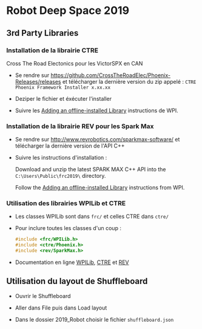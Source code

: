 # Robot Deep Space 2019

## 3rd Party Libraries

### Installation de la librairie CTRE
Cross The Road Electonics pour les VictorSPX en CAN

- Se rendre sur https://github.com/CrossTheRoadElec/Phoenix-Releases/releases et télécharger la dernière version du zip appelé : `CTRE Phoenix Framework Installer x.xx.xx`

- Deziper le fichier et éxécuter l'installer

- Suivre les [Adding an offline-installed Library](https://wpilib.screenstepslive.com/s/currentCS/m/getting_started/l/682619-3rd-party-libraries#adding-an-offline-installed-library) instructions de WPI.


### Installation de la librairie REV pour les Spark Max

- Se rendre sur http://www.revrobotics.com/sparkmax-software/ et télécharger la dernière version de l'API C++

- Suivre les instructions d'installation :

    Download and unzip the latest SPARK MAX C++ API into the `C:\Users\Public\frc2019\` directory.

    Follow the [Adding an offline-installed Library](https://wpilib.screenstepslive.com/s/currentCS/m/getting_started/l/682619-3rd-party-libraries#adding-an-offline-installed-library) instructions from WPI.


### Utilisation des librairies WPILib et CTRE

- Les classes WPILib sont dans `frc/` et celles CTRE dans `ctre/`

- Pour inclure toutes les classes d'un coup :
    ```c++
    #include <frc/WPILib.h>
    #include <ctre/Phoenix.h>
    #include <rev/SparkMax.h>
    ```

- Documentation en ligne [WPILib](http://first.wpi.edu/FRC/roborio/release/docs/cpp/index.html), [CTRE](http://www.ctr-electronics.com/downloads/api/cpp/html/index.html) et [REV](http://www.revrobotics.com/content/sw/max/sw-docs/cpp/index.html)


## Utilisation du layout de Shuffleboard

- Ouvrir le Shuffleboard

- Aller dans File puis dans Load layout

- Dans le dossier 2019_Robot choisir le fichier `shuffleboard.json`